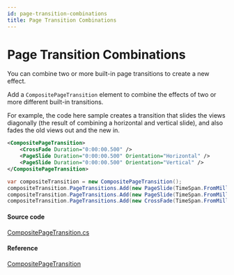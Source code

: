 ```yaml
---
id: page-transition-combinations
title: Page Transition Combinations
---
```


# Page Transition Combinations

You can combine two or more built-in page transitions to create a new effect.

Add a `CompositePageTransition` element to combine the effects of two or more different built-in transitions.

For example, the code here sample creates a transition that slides the views diagonally (the result of combining a horizontal and vertical slide), and also fades the old views out and the new in.

```xml title='XAML'
<CompositePageTransition>
    <CrossFade Duration="0:00:00.500" />
    <PageSlide Duration="0:00:00.500" Orientation="Horizontal" />
    <PageSlide Duration="0:00:00.500" Orientation="Vertical" />
</CompositePageTransition>
```

```csharp title='C#'
var compositeTransition = new CompositePageTransition();
compositeTransition.PageTransitions.Add(new PageSlide(TimeSpan.FromMilliseconds(500), PageSlide.SlideAxis.Vertical));
compositeTransition.PageTransitions.Add(new PageSlide(TimeSpan.FromMilliseconds(500), PageSlide.SlideAxis.Horizontal));
compositeTransition.PageTransitions.Add(new CrossFade(TimeSpan.FromMilliseconds(500)));
```

#### Source code

[CompositePageTransition.cs](https://github.com/AvaloniaUI/Avalonia/blob/master/src/Avalonia.Visuals/Animation/CompositePageTransition.cs)

#### Reference

[CompositePageTransition](http://reference.avaloniaui.net/api/Avalonia.Animation/CompositePageTransition/)
